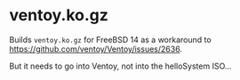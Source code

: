 # ventoy.ko.gz

Builds `ventoy.ko.gz` for FreeBSD 14 as a workaround to https://github.com/ventoy/Ventoy/issues/2636.

But it needs to go into Ventoy, not into the helloSystem ISO...
